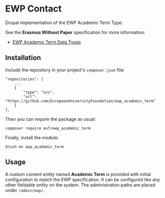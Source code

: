 # EWP Contact

Drupal implementation of the EWP Academic Term Type.

See the **Erasmus Without Paper** specification for more information:

  - [EWP Academic Term Data Types](https://github.com/erasmus-without-paper/ewp-specs-types-academic-term)

## Installation

Include the repository in your project's `composer.json` file:

    "repositories": [
        ...
        {
            "type": "vcs",
            "url": "https://github.com/EuropeanUniversityFoundation/ewp_academic_term"
        }
    ],

Then you can require the package as usual:

    composer require euf/ewp_academic_term

Finally, install the module:

    drush en ewp_academic_term

## Usage

A custom content entity named **Academic Term** is provided with initial configuration to match the EWP specification. It can be configured like any other fieldable entity on the system. The administration paths are placed under `/admin/ewp/`.
